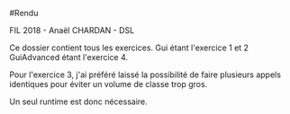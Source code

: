 #Rendu

FIL 2018 - Anaël CHARDAN - DSL

Ce dossier contient tous les exercices.
Gui étant l'exercice 1 et 2
GuiAdvanced étant l'exercice 4.

Pour l'exercice 3, j'ai préféré laissé la possibilité de faire plusieurs appels identiques pour éviter un volume de classe trop gros.

Un seul runtime est donc nécessaire.